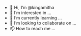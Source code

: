 - 👋 Hi, I’m @kingamitha
- 👀 I’m interested in ...
- 🌱 I’m currently learning ...
- 💞️ I’m looking to collaborate on ...
- 📫 How to reach me ...

<!---
kingamitha/kingamitha is a ✨ special ✨ repository because its `README.md` (this file) appears on your GitHub profile.
You can click the Preview link to take a look at your changes.
--->
